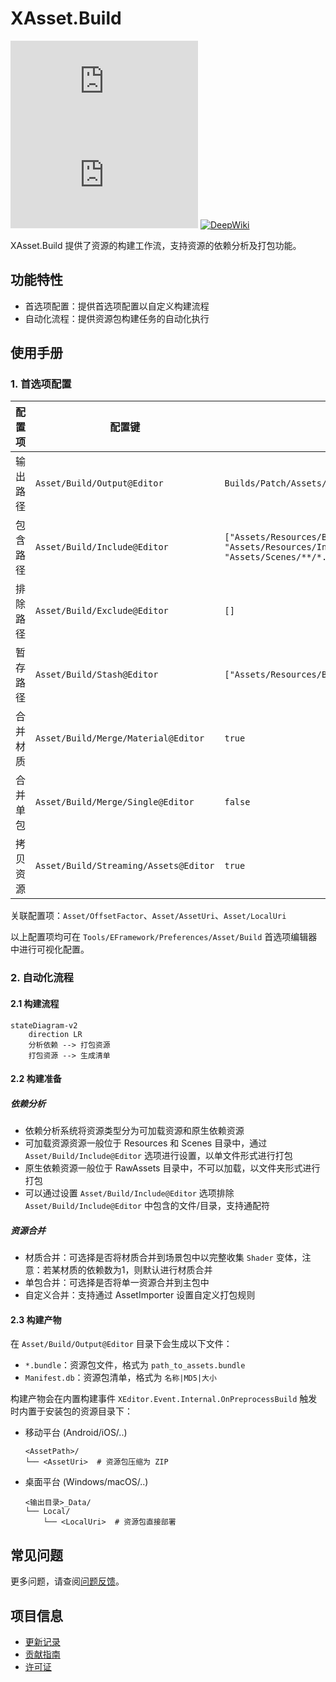 # XAsset.Build

[![Version](https://img.shields.io/npm/v/org.eframework.u3d.res)](https://www.npmjs.com/package/org.eframework.u3d.res)
[![Downloads](https://img.shields.io/npm/dm/org.eframework.u3d.res)](https://www.npmjs.com/package/org.eframework.u3d.res)
[![DeepWiki](https://img.shields.io/badge/DeepWiki-Explore-blue)](https://deepwiki.com/eframework-org/U3D.RES)

XAsset.Build 提供了资源的构建工作流，支持资源的依赖分析及打包功能。

## 功能特性

- 首选项配置：提供首选项配置以自定义构建流程
- 自动化流程：提供资源包构建任务的自动化执行

## 使用手册

### 1. 首选项配置

| 配置项 | 配置键 | 默认值 | 功能说明 |
|--------|--------|--------|----------|
| 输出路径 | `Asset/Build/Output@Editor` | `Builds/Patch/Assets/${Env.Channel}/${Env.Platform}` | 资源包的输出路径 |
| 包含路径 | `Asset/Build/Include@Editor` | `["Assets/Resources/Bundle", "Assets/Resources/Internal/Prefab", "Assets/Scenes/**/*.unity"]` | 需要打包的资源路径 |
| 排除路径 | `Asset/Build/Exclude@Editor` | `[]` | 需要排除的资源路径 |
| 暂存路径 | `Asset/Build/Stash@Editor` | `["Assets/Resources/Bundle"]` | 需要暂存的资源路径 |
| 合并材质 | `Asset/Build/Merge/Material@Editor` | `true` | 合并材质选项 |
| 合并单包 | `Asset/Build/Merge/Single@Editor` | `false` | 合并单包选项 |
| 拷贝资源 | `Asset/Build/Streaming/Assets@Editor` | `true` | 构建时拷贝资源至 StreamingAssets |

关联配置项：`Asset/OffsetFactor`、`Asset/AssetUri`、`Asset/LocalUri`

以上配置项均可在 `Tools/EFramework/Preferences/Asset/Build` 首选项编辑器中进行可视化配置。

### 2. 自动化流程

#### 2.1 构建流程

```mermaid
stateDiagram-v2
    direction LR
    分析依赖 --> 打包资源
    打包资源 --> 生成清单
```

#### 2.2 构建准备

##### 依赖分析
- 依赖分析系统将资源类型分为可加载资源和原生依赖资源
- 可加载资源资源一般位于 Resources 和 Scenes 目录中，通过 `Asset/Build/Include@Editor` 选项进行设置，以单文件形式进行打包
- 原生依赖资源一般位于 RawAssets 目录中，不可以加载，以文件夹形式进行打包
- 可以通过设置 `Asset/Build/Include@Editor` 选项排除 `Asset/Build/Include@Editor` 中包含的文件/目录，支持通配符

##### 资源合并
- 材质合并：可选择是否将材质合并到场景包中以完整收集 `Shader` 变体，注意：若某材质的依赖数为1，则默认进行材质合并
- 单包合并：可选择是否将单一资源合并到主包中
- 自定义合并：支持通过 AssetImporter 设置自定义打包规则

#### 2.3 构建产物

在 `Asset/Build/Output@Editor` 目录下会生成以下文件：
- `*.bundle`：资源包文件，格式为 `path_to_assets.bundle`
- `Manifest.db`：资源包清单，格式为 `名称|MD5|大小`

构建产物会在内置构建事件 `XEditor.Event.Internal.OnPreprocessBuild` 触发时内置于安装包的资源目录下：

- 移动平台 (Android/iOS/..)
  ```
  <AssetPath>/
  └── <AssetUri>  # 资源包压缩为 ZIP
  ```

- 桌面平台 (Windows/macOS/..)
  ```
  <输出目录>_Data/
  └── Local/
      └── <LocalUri>  # 资源包直接部署
  ```

## 常见问题

更多问题，请查阅[问题反馈](../CONTRIBUTING.md#问题反馈)。

## 项目信息

- [更新记录](../CHANGELOG.md)
- [贡献指南](../CONTRIBUTING.md)
- [许可证](../LICENSE.md)